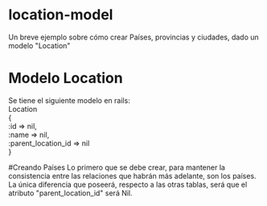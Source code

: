 # location-model
Un breve ejemplo sobre cómo crear Países, provincias y ciudades, dado un modelo "Location"
# Modelo Location
Se tiene el siguiente modelo en rails:<br />
Location<br />
{<br />
  :id => nil,<br />
  :name => nil,<br />
  :parent_location_id => nil<br />
}

#Creando Países
Lo primero que se debe crear, para mantener la consistencia entre las relaciones que habrán más adelante, son los países. La única diferencia que poseerá, respecto a las otras tablas, será que el atributo "parent_location_id" será Nil. 
